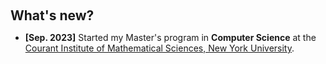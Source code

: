<h2 style="margin: 60px 0px 10px;">What's new?</h2>

- **[Sep. 2023]** Started my Master's program in **Computer Science** at the [Courant Institute of Mathematical Sciences, New York University](https://cs.nyu.edu/).
